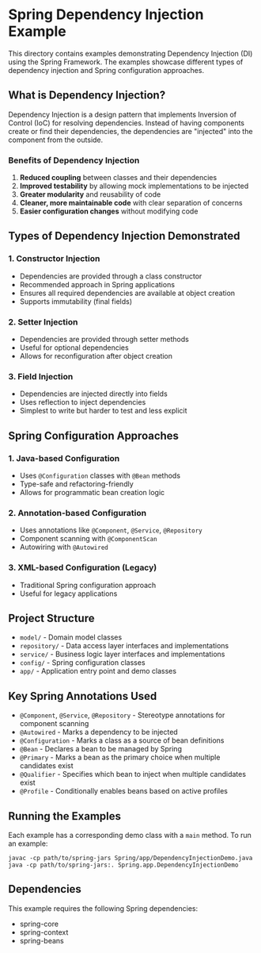 # Spring Dependency Injection Example

This directory contains examples demonstrating Dependency Injection (DI) using the Spring Framework. The examples showcase different types of dependency injection and Spring configuration approaches.

## What is Dependency Injection?

Dependency Injection is a design pattern that implements Inversion of Control (IoC) for resolving dependencies. Instead of having components create or find their dependencies, the dependencies are "injected" into the component from the outside.

### Benefits of Dependency Injection

1. **Reduced coupling** between classes and their dependencies
2. **Improved testability** by allowing mock implementations to be injected
3. **Greater modularity** and reusability of code
4. **Cleaner, more maintainable code** with clear separation of concerns
5. **Easier configuration changes** without modifying code

## Types of Dependency Injection Demonstrated

### 1. Constructor Injection
- Dependencies are provided through a class constructor
- Recommended approach in Spring applications
- Ensures all required dependencies are available at object creation
- Supports immutability (final fields)

### 2. Setter Injection
- Dependencies are provided through setter methods
- Useful for optional dependencies
- Allows for reconfiguration after object creation

### 3. Field Injection
- Dependencies are injected directly into fields
- Uses reflection to inject dependencies
- Simplest to write but harder to test and less explicit

## Spring Configuration Approaches

### 1. Java-based Configuration
- Uses `@Configuration` classes with `@Bean` methods
- Type-safe and refactoring-friendly
- Allows for programmatic bean creation logic

### 2. Annotation-based Configuration
- Uses annotations like `@Component`, `@Service`, `@Repository`
- Component scanning with `@ComponentScan`
- Autowiring with `@Autowired`

### 3. XML-based Configuration (Legacy)
- Traditional Spring configuration approach
- Useful for legacy applications

## Project Structure

- `model/` - Domain model classes
- `repository/` - Data access layer interfaces and implementations
- `service/` - Business logic layer interfaces and implementations
- `config/` - Spring configuration classes
- `app/` - Application entry point and demo classes

## Key Spring Annotations Used

- `@Component`, `@Service`, `@Repository` - Stereotype annotations for component scanning
- `@Autowired` - Marks a dependency to be injected
- `@Configuration` - Marks a class as a source of bean definitions
- `@Bean` - Declares a bean to be managed by Spring
- `@Primary` - Marks a bean as the primary choice when multiple candidates exist
- `@Qualifier` - Specifies which bean to inject when multiple candidates exist
- `@Profile` - Conditionally enables beans based on active profiles

## Running the Examples

Each example has a corresponding demo class with a `main` method. To run an example:

```
javac -cp path/to/spring-jars Spring/app/DependencyInjectionDemo.java
java -cp path/to/spring-jars:. Spring.app.DependencyInjectionDemo
```

## Dependencies

This example requires the following Spring dependencies:
- spring-core
- spring-context
- spring-beans
